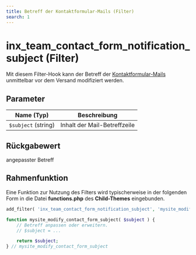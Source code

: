 ```yaml
---
title: Betreff der Kontaktformular-Mails (Filter)
search: 1
---
```


# inx_team_contact_form_notification_subject (Filter)

Mit diesem Filter-Hook kann der Betreff der [Kontaktformular-Mails](../komponenten/kontaktformular.html) unmittelbar vor dem Versand modifiziert werden.

## Parameter

| Name (Typ) | Beschreibung |
| ---------- | ------------ |
| `$subject` (string) | Inhalt der Mail-Betreffzeile |

## Rückgabewert

angepasster Betreff

## Rahmenfunktion

Eine Funktion zur Nutzung des Filters wird typischerweise in der folgenden Form in die Datei **functions.php** des **Child-Themes** eingebunden.

```php
add_filter( 'inx_team_contact_form_notification_subject', 'mysite_modify_contact_form_subject' );

function mysite_modify_contact_form_subject( $subject ) {
	// Betreff anpassen oder erweitern.
	// $subject = ...

	return $subject;
} // mysite_modify_contact_form_subject
```